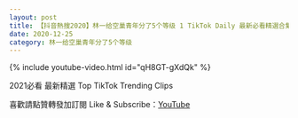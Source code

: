 ```yaml
---
layout: post
title: 【抖音熱搜2020】林一给空巢青年分了5个等级 1 TikTok Daily 最新必看精選合集2020 12 25
date: 2020-12-25
category: 林一给空巢青年分了5个等级
---
```


{% include youtube-video.html id="qH8GT-gXdQk" %}

2021必看 最新精選 Top TikTok Trending Clips

喜歡請點贊轉發加訂閱 Like & Subscribe：[YouTube](https://www.youtube.com/channel/UCAoR7VcanIPd04uEq_GIylA/videos)

